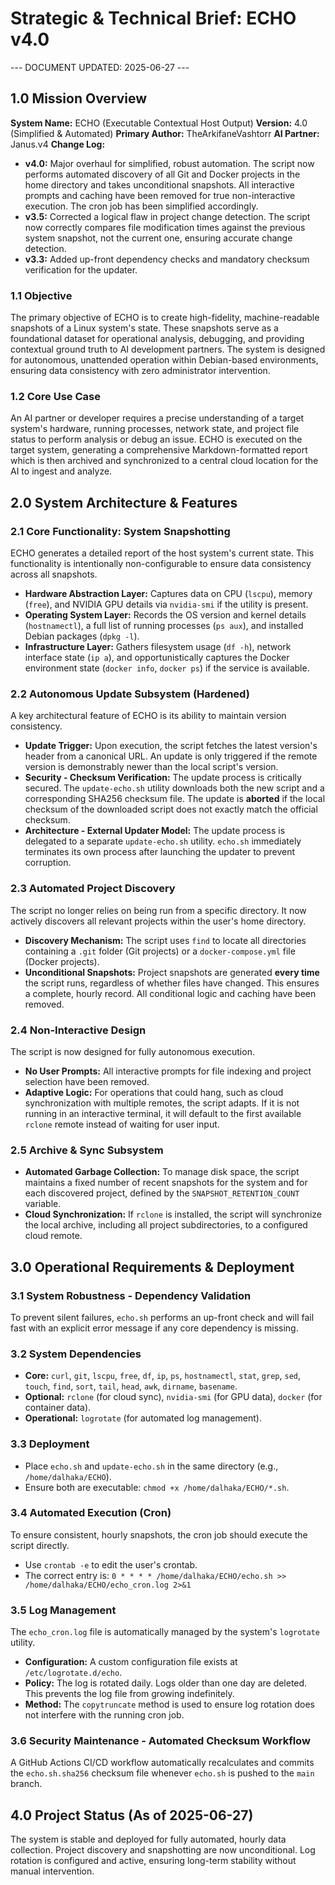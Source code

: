 # Strategic & Technical Brief: ECHO v4.0

--- DOCUMENT UPDATED: 2025-06-27 ---

## 1.0 Mission Overview

**System Name:** ECHO (Executable Contextual Host Output)
**Version:** 4.0 (Simplified & Automated)
**Primary Author:** TheArkifaneVashtorr
**AI Partner:** Janus.v4
**Change Log:**

-   **v4.0:** Major overhaul for simplified, robust automation. The script now performs automated discovery of all Git and Docker projects in the home directory and takes unconditional snapshots. All interactive prompts and caching have been removed for true non-interactive execution. The cron job has been simplified accordingly.
-   **v3.5:** Corrected a logical flaw in project change detection. The script now correctly compares file modification times against the previous system snapshot, not the current one, ensuring accurate change detection.
-   **v3.3:** Added up-front dependency checks and mandatory checksum verification for the updater.

### 1.1 Objective

The primary objective of ECHO is to create high-fidelity, machine-readable snapshots of a Linux system's state. These snapshots serve as a foundational dataset for operational analysis, debugging, and providing contextual ground truth to AI development partners. The system is designed for autonomous, unattended operation within Debian-based environments, ensuring data consistency with zero administrator intervention.

### 1.2 Core Use Case

An AI partner or developer requires a precise understanding of a target system's hardware, running processes, network state, and project file status to perform analysis or debug an issue. ECHO is executed on the target system, generating a comprehensive Markdown-formatted report which is then archived and synchronized to a central cloud location for the AI to ingest and analyze.

## 2.0 System Architecture & Features

### 2.1 Core Functionality: System Snapshotting

ECHO generates a detailed report of the host system's current state. This functionality is intentionally non-configurable to ensure data consistency across all snapshots.

* **Hardware Abstraction Layer:** Captures data on CPU (`lscpu`), memory (`free`), and NVIDIA GPU details via `nvidia-smi` if the utility is present.
* **Operating System Layer:** Records the OS version and kernel details (`hostnamectl`), a full list of running processes (`ps aux`), and installed Debian packages (`dpkg -l`).
* **Infrastructure Layer:** Gathers filesystem usage (`df -h`), network interface state (`ip a`), and opportunistically captures the Docker environment state (`docker info`, `docker ps`) if the service is available.

### 2.2 Autonomous Update Subsystem (Hardened)

A key architectural feature of ECHO is its ability to maintain version consistency.

* **Update Trigger:** Upon execution, the script fetches the latest version's header from a canonical URL. An update is only triggered if the remote version is demonstrably newer than the local script's version.
* **Security - Checksum Verification:** The update process is critically secured. The `update-echo.sh` utility downloads both the new script and a corresponding SHA256 checksum file. The update is **aborted** if the local checksum of the downloaded script does not exactly match the official checksum.
* **Architecture - External Updater Model:** The update process is delegated to a separate `update-echo.sh` utility. `echo.sh` immediately terminates its own process after launching the updater to prevent corruption.

### 2.3 Automated Project Discovery

The script no longer relies on being run from a specific directory. It now actively discovers all relevant projects within the user's home directory.

* **Discovery Mechanism:** The script uses `find` to locate all directories containing a `.git` folder (Git projects) or a `docker-compose.yml` file (Docker projects).
* **Unconditional Snapshots:** Project snapshots are generated **every time** the script runs, regardless of whether files have changed. This ensures a complete, hourly record. All conditional logic and caching have been removed.

### 2.4 Non-Interactive Design

The script is now designed for fully autonomous execution.

* **No User Prompts:** All interactive prompts for file indexing and project selection have been removed.
* **Adaptive Logic:** For operations that could hang, such as cloud synchronization with multiple remotes, the script adapts. If it is not running in an interactive terminal, it will default to the first available `rclone` remote instead of waiting for user input.

### 2.5 Archive & Sync Subsystem

* **Automated Garbage Collection:** To manage disk space, the script maintains a fixed number of recent snapshots for the system and for each discovered project, defined by the `SNAPSHOT_RETENTION_COUNT` variable.
* **Cloud Synchronization:** If `rclone` is installed, the script will synchronize the local archive, including all project subdirectories, to a configured cloud remote.

## 3.0 Operational Requirements & Deployment

### 3.1 System Robustness - Dependency Validation

To prevent silent failures, `echo.sh` performs an up-front check and will fail fast with an explicit error message if any core dependency is missing.

### 3.2 System Dependencies

* **Core:** `curl`, `git`, `lscpu`, `free`, `df`, `ip`, `ps`, `hostnamectl`, `stat`, `grep`, `sed`, `touch`, `find`, `sort`, `tail`, `head`, `awk`, `dirname`, `basename`.
* **Optional:** `rclone` (for cloud sync), `nvidia-smi` (for GPU data), `docker` (for container data).
* **Operational:** `logrotate` (for automated log management).

### 3.3 Deployment

* Place `echo.sh` and `update-echo.sh` in the same directory (e.g., `/home/dalhaka/ECHO`).
* Ensure both are executable: `chmod +x /home/dalhaka/ECHO/*.sh`.

### 3.4 Automated Execution (Cron)

To ensure consistent, hourly snapshots, the cron job should execute the script directly.

* Use `crontab -e` to edit the user's crontab.
* The correct entry is:
    `0 * * * * /home/dalhaka/ECHO/echo.sh >> /home/dalhaka/ECHO/echo_cron.log 2>&1`

### 3.5 Log Management

The `echo_cron.log` file is automatically managed by the system's `logrotate` utility.

* **Configuration:** A custom configuration file exists at `/etc/logrotate.d/echo`.
* **Policy:** The log is rotated daily. Logs older than one day are deleted. This prevents the log file from growing indefinitely.
* **Method:** The `copytruncate` method is used to ensure log rotation does not interfere with the running cron job.

### 3.6 Security Maintenance - Automated Checksum Workflow

A GitHub Actions CI/CD workflow automatically recalculates and commits the `echo.sh.sha256` checksum file whenever `echo.sh` is pushed to the `main` branch.

## 4.0 Project Status (As of 2025-06-27)

The system is stable and deployed for fully automated, hourly data collection. Project discovery and snapshotting are now unconditional. Log rotation is configured and active, ensuring long-term stability without manual intervention.
